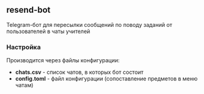 ## resend-bot
Telegram-бот для пересылки сообщений по поводу заданий от пользователей в чаты учителей
### Настройка
Производится через файлы конфигурации:
- **chats.csv** - список чатов, в которых бот состоит
- **config.toml** - файл конфигурации (сопоставление предметов в меню чатам)